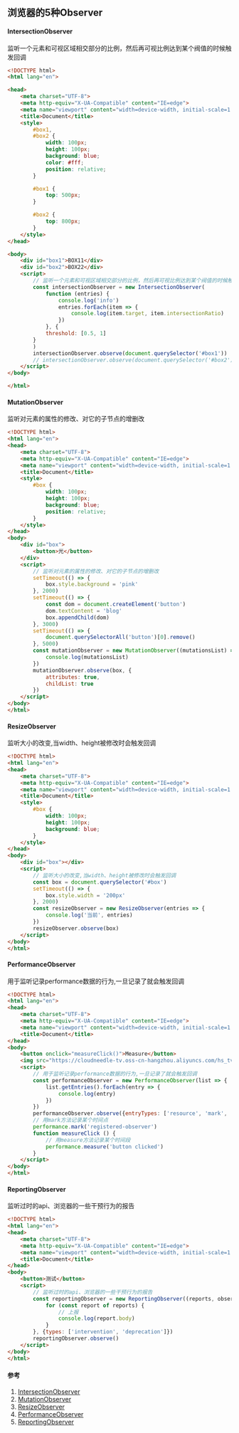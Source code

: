 ## 浏览器的5种Observer

#### IntersectionObserver
监听一个元素和可视区域相交部分的比例，然后再可视比例达到某个阀值的时候触发回调

```html
<!DOCTYPE html>
<html lang="en">

<head>
    <meta charset="UTF-8">
    <meta http-equiv="X-UA-Compatible" content="IE=edge">
    <meta name="viewport" content="width=device-width, initial-scale=1.0">
    <title>Document</title>
    <style>
        #box1,
        #box2 {
            width: 100px;
            height: 100px;
            background: blue;
            color: #fff;
            position: relative;
        }

        #box1 {
            top: 500px;
        }

        #box2 {
            top: 800px;
        }
    </style>
</head>

<body>
    <div id="box1">BOX11</div>
    <div id="box2">BOX22</div>
    <script>
        // 监听一个元素和可视区域相交部分的比例，然后再可视比例达到某个阀值的时候触发回调
        const intersectionObserver = new IntersectionObserver(
            function (entries) {
                console.log('info')
                entries.forEach(item => {
                    console.log(item.target, item.intersectionRatio)
                })
            }, {
            threshold: [0.5, 1]
        }
        )
        intersectionObserver.observe(document.querySelector('#box1'))
        // intersectionObserver.observe(document.querySelector('#box2'))
    </script>
</body>

</html>
```


#### MutationObserver
监听对元素的属性的修改、对它的子节点的增删改

```html
<!DOCTYPE html>
<html lang="en">
<head>
    <meta charset="UTF-8">
    <meta http-equiv="X-UA-Compatible" content="IE=edge">
    <meta name="viewport" content="width=device-width, initial-scale=1.0">
    <title>Document</title>
    <style>
        #box {
            width: 100px;
            height: 100px;
            background: blue;
            position: relative;
        }
    </style>
</head>
<body>
    <div id="box">
        <button>光</button>
    </div>
    <script>
        // 监听对元素的属性的修改、对它的子节点的增删改
        setTimeout(() => {
            box.style.background = 'pink'
        }, 2000)
        setTimeout(() => {
            const dom = document.createElement('button')
            dom.textContent = 'blog'
            box.appendChild(dom)
        }, 3000)
        setTimeout(() => {
            document.querySelectorAll('button')[0].remove()
        }, 5000)
        const mutationObserver = new MutationObserver((mutationsList) => {
            console.log(mutationsList)
        })
        mutationObserver.observe(box, {
            attributes: true,
            childList: true
        })
    </script>
</body>
</html>
```


#### ResizeObserver
监听大小的改变,当width、height被修改时会触发回调

```html
<!DOCTYPE html>
<html lang="en">
<head>
    <meta charset="UTF-8">
    <meta http-equiv="X-UA-Compatible" content="IE=edge">
    <meta name="viewport" content="width=device-width, initial-scale=1.0">
    <title>Document</title>
    <style>
        #box {
            width: 100px;
            height: 100px;
            background: blue;
        }
    </style>
</head>
<body>
    <div id="box"></div>
    <script>
        // 监听大小的改变,当width、height被修改时会触发回调
        const box = document.querySelector('#box')
        setTimeout(() => {
            box.style.width = '200px'
        }, 2000)
        const resizeObserver = new ResizeObserver(entries => {
            console.log('当前', entries)
        })
        resizeObserver.observe(box)
    </script>
</body>
</html>
```

#### PerformanceObserver
用于监听记录performance数据的行为,一旦记录了就会触发回调
```html
<!DOCTYPE html>
<html lang="en">
<head>
    <meta charset="UTF-8">
    <meta http-equiv="X-UA-Compatible" content="IE=edge">
    <meta name="viewport" content="width=device-width, initial-scale=1.0">
    <title>Document</title>
</head>
<body>
    <button onclick="measureClick()">Measure</button>
    <img src="https://cloudneedle-tv.oss-cn-hangzhou.aliyuncs.com/hs_tv/hs_logo/hslogo.png" />
    <script>
        // 用于监听记录performance数据的行为,一旦记录了就会触发回调
        const performanceObserver = new PerformanceObserver(list => {
            list.getEntries().forEach(entry => {
                console.log(entry)
            })
        })
        performanceObserver.observe({entryTypes: ['resource', 'mark', 'measure']})
        // 用mark方法记录某个时间点
        performance.mark('registered-observer')
        function measureClick () {
            // 用measure方法记录某个时间段
            performance.measure('button clicked')
        }
    </script>
</body>
</html>
```

#### ReportingObserver
监听过时的api、浏览器的一些干预行为的报告

```html
<!DOCTYPE html>
<html lang="en">
<head>
    <meta charset="UTF-8">
    <meta http-equiv="X-UA-Compatible" content="IE=edge">
    <meta name="viewport" content="width=device-width, initial-scale=1.0">
    <title>Document</title>
</head>
<body>
    <button>测试</button>
    <script>
        // 监听过时的api、浏览器的一些干预行为的报告
        const reportingObserver = new ReportingObserver((reports, observer) => {
            for (const report of reports) {
                // 上报
                console.log(report.body)
            }
        }, {types: ['intervention', 'deprecation']})
        reportingObserver.observe()
    </script>
</body>
</html>
```

#### 参考
1. [IntersectionObserver](https://developer.mozilla.org/zh-CN/docs/Web/API/IntersectionObserver 'IntersectionObserver')
1. [MutationObserver](https://developer.mozilla.org/zh-CN/docs/Web/API/MutationObserver 'MutationObserver')
1. [ResizeObserver](https://developer.mozilla.org/zh-CN/docs/Web/API/ResizeObserver 'ResizeObserver')
1. [PerformanceObserver](https://developer.mozilla.org/zh-CN/docs/Web/API/PerformanceObserver 'PerformanceObserver')
1. [ReportingObserver](https://developer.mozilla.org/zh-CN/docs/Web/API/ReportingObserver 'ReportingObserver')